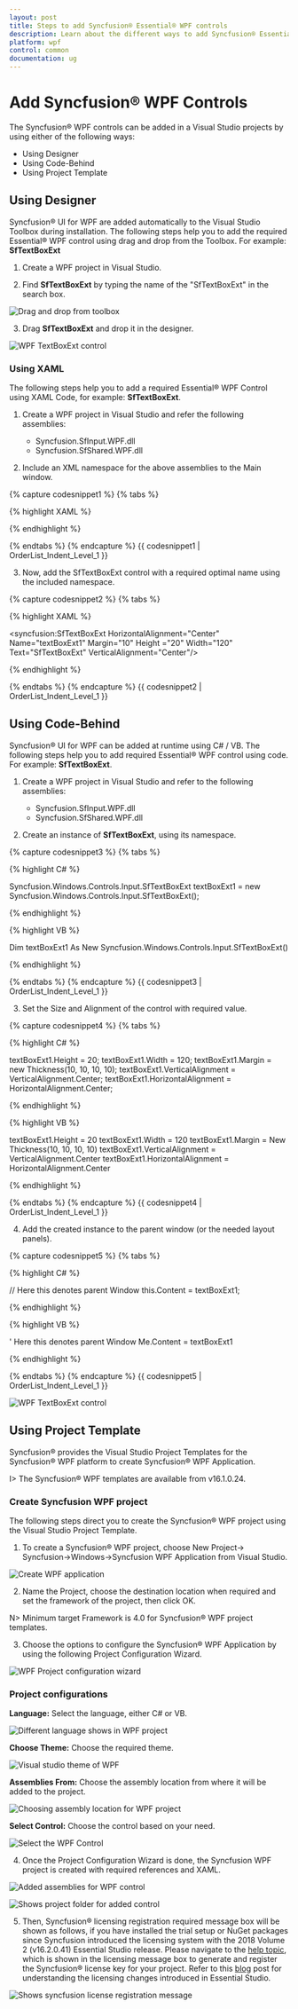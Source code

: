 ```yaml
---
layout: post
title: Steps to add Syncfusion® Essential® WPF controls
description: Learn about the different ways to add Syncfusion® Essential® WPF controls to the Visual Studio project.
platform: wpf
control: common
documentation: ug
---
```

# Add Syncfusion® WPF Controls

The Syncfusion® WPF controls can be added in a Visual Studio projects by using either of the following ways:

* Using Designer
* Using Code-Behind
* Using Project Template

## Using Designer

Syncfusion® UI for WPF are added automatically to the Visual Studio Toolbox during installation. The following steps help you to add the required Essential® WPF control using drag and drop from the Toolbox. For example: **SfTextBoxExt**

1. Create a WPF project in Visual Studio.

2. Find **SfTextBoxExt** by typing the name of the "SfTextBoxExt" in the search box.

![Drag and drop from toolbox](ThroughDragndDrop_images/AddSyncfusionControls_img1.jpeg)

3. Drag **SfTextBoxExt** and drop it in the designer.

![WPF TextBoxExt control](ThroughDragndDrop_images/AddSyncfusionControls_img2.jpeg)

### Using XAML

The following steps help you to add a required Essential® WPF Control using XAML Code, for example: **SfTextBoxExt**.

1. Create a WPF project in Visual Studio and refer the following assemblies:

    * Syncfusion.SfInput.WPF.dll
    * Syncfusion.SfShared.WPF.dll

2. Include an XML namespace for the above assemblies to the Main window.

{% capture codesnippet1 %}
{% tabs %}

{% highlight XAML %}

<Window
    xmlns="http://schemas.microsoft.com/winfx/2006/xaml/presentation"
    xmlns:x="http://schemas.microsoft.com/winfx/2006/xaml"
    xmlns:syncfusion="http://schemas.syncfusion.com/wpf" />

{% endhighlight %}

{% endtabs %}
{% endcapture %}
{{ codesnippet1 | OrderList_Indent_Level_1 }}

3. Now, add the SfTextBoxExt control with a required optimal name using the included namespace.

{% capture codesnippet2 %}
{% tabs %}

{% highlight XAML %}

<syncfusion:SfTextBoxExt HorizontalAlignment="Center" Name="textBoxExt1" Margin="10" Height ="20" Width="120" Text="SfTextBoxExt" VerticalAlignment="Center"/>

{% endhighlight %}

{% endtabs %}
{% endcapture %}
{{ codesnippet2 | OrderList_Indent_Level_1 }}

## Using Code-Behind

Syncfusion® UI for WPF can be added at runtime using C# / VB. The following steps help you to add required Essential® WPF control using code. For example: **SfTextBoxExt**.

1. Create a WPF project in Visual Studio and refer to the following assemblies:

    * Syncfusion.SfInput.WPF.dll
    * Syncfusion.SfShared.WPF.dll

2. Create an instance of **SfTextBoxExt**, using its namespace.

{% capture codesnippet3 %}
{% tabs %}

{% highlight C# %}

Syncfusion.Windows.Controls.Input.SfTextBoxExt textBoxExt1 = new Syncfusion.Windows.Controls.Input.SfTextBoxExt();

{% endhighlight %}

{% highlight VB %}

Dim textBoxExt1 As New Syncfusion.Windows.Controls.Input.SfTextBoxExt()

{% endhighlight %}

{% endtabs %}
{% endcapture %}
{{ codesnippet3 | OrderList_Indent_Level_1 }}

3. Set the Size and Alignment of the control with required value.
 
{% capture codesnippet4 %}
{% tabs %}

{% highlight C# %}

textBoxExt1.Height = 20;
textBoxExt1.Width = 120;
textBoxExt1.Margin = new Thickness(10, 10, 10, 10);
textBoxExt1.VerticalAlignment = VerticalAlignment.Center;
textBoxExt1.HorizontalAlignment = HorizontalAlignment.Center;

{% endhighlight %}

{% highlight VB %}

textBoxExt1.Height = 20
textBoxExt1.Width = 120
textBoxExt1.Margin = New Thickness(10, 10, 10, 10)
textBoxExt1.VerticalAlignment = VerticalAlignment.Center
textBoxExt1.HorizontalAlignment = HorizontalAlignment.Center

{% endhighlight %}

{% endtabs %}
{% endcapture %}
{{ codesnippet4 | OrderList_Indent_Level_1 }}

4. Add the created instance to the parent window (or the needed layout panels).

{% capture codesnippet5 %}
{% tabs %}

{% highlight C# %}

// Here this denotes parent Window
this.Content = textBoxExt1; 

{% endhighlight %}

{% highlight VB %}

' Here this denotes parent Window
Me.Content = textBoxExt1

{% endhighlight %}

{% endtabs %}
{% endcapture %}
{{ codesnippet5 | OrderList_Indent_Level_1 }}

![WPF TextBoxExt control](ThroughDragndDrop_images/AddSyncfusionControls_img3.jpeg)

## Using Project Template

Syncfusion® provides the Visual Studio Project Templates for the Syncfusion® WPF platform to create Syncfusion® WPF Application. 

I> The Syncfusion® WPF templates are available from v16.1.0.24. 

### Create Syncfusion WPF project 

The following steps direct you to create the Syncfusion® WPF project using the Visual Studio Project Template. 

1. To create a Syncfusion® WPF project, choose New Project-> Syncfusion->Windows->Syncfusion WPF Application from Visual Studio.

![Create WPF application](Add-Syncfusion-Control_images\Syncfusion-Project-Template-Gallery-1.png)

2. Name the Project, choose the destination location when required and set the framework of the project, then click OK.  

N> Minimum target Framework is 4.0 for Syncfusion® WPF project templates. 

3. Choose the options to configure the Syncfusion® WPF Application by using the following Project Configuration Wizard.  
  
![WPF Project configuration wizard](Add-Syncfusion-Control_images\Syncfusion-Project-Template-Gallery-2.png)
                                                     
### Project configurations 

**Language:** Select the language, either C# or VB. 

![Different language shows in WPF project](Add-Syncfusion-Control_images\Syncfusion-Project-Template-Gallery-3.png)

**Choose Theme:** Choose the required theme. 

![Visual studio theme of WPF](Add-Syncfusion-Control_images\Syncfusion-Project-Template-Gallery-4.png)

**Assemblies From:** Choose the assembly location from where it will be added to the project. 

![Choosing assembly location for WPF project](Add-Syncfusion-Control_images\Syncfusion-Project-Template-Gallery-5.png)

**Select Control:** Choose the control based on your need. 

![Select the WPF Control](Add-Syncfusion-Control_images\Syncfusion-Project-Template-Gallery-6.png)
      
4. Once the Project Configuration Wizard is done, the Syncfusion WPF project is created with required references and XAML. 

![Added assemblies for WPF control](Add-Syncfusion-Control_images\Syncfusion-Project-Template-Gallery-7.png)

![Shows project folder for added control](Add-Syncfusion-Control_images\Syncfusion-Project-Template-Gallery-8.png)

5. Then, Syncfusion® licensing registration required message box will be shown as follows, if you have installed the trial setup or NuGet packages since Syncfusion introduced the licensing system with the 2018 Volume 2 (v16.2.0.41) Essential Studio release. Please navigate to the [help topic](https://help.syncfusion.com/common/essential-studio/licensing/license-key#how-to-generate-syncfusion-license-key), which is shown in the licensing message box to generate and register the Syncfusion® license key for your project. Refer to this [blog](https://blog.syncfusion.com/post/Whats-New-in-2018-Volume-2-Licensing-Changes-in-the-1620x-Version-of-Essential-Studio.aspx) post for understanding the licensing changes introduced in Essential Studio.

![Shows syncfusion license registration message](Add-Syncfusion-Control_images\Syncfusion-Project-Template-Gallery-9.png)